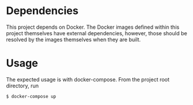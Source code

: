 # Dependencies
This project depends on Docker. The Docker images defined within this project themselves have external dependencies, however, those should be resolved by the images themselves when they are built.

# Usage
The expected usage is with docker-compose. From the project root directory, run 
```
$ docker-compose up
```
